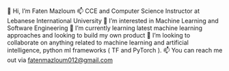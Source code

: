 👋 Hi, I’m Faten Mazloum
📫 CCE and Computer Science Instructor at Lebanese International University
👀 I’m interested in Machine Learning and Software Engineering
🌱 I’m currently learning latest machine learning approaches and looking to build my own product
💞️ I’m looking to collaborate on anything related to machine learning and artificial intelligence, python ml frameworks ( TF and PyTorch ).
📫 You can reach me out via fatenmazloum012@gmail.com

<!---
Fatenmazloum/Fatenmazloum is a ✨ special ✨ repository because its `README.md` (this file) appears on your GitHub profile.
You can click the Preview link to take a look at your changes.
--->
